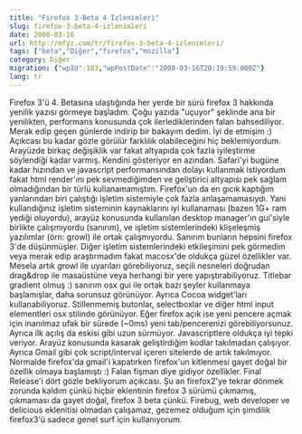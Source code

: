 ```yaml
---
title: "Firefox 3 Beta 4 İzlenimleri"
slug: firefox-3-beta-4-izlenimleri
date: 2008-03-16
url: http://mfyz.com/tr/firefox-3-beta-4-izlenimleri/
tags: ["beta","Diğer","firefox","mozilla"]
category: Diğer
migration: {"wpId":183,"wpPostDate":"2008-03-16T20:19:59.000Z"}
lang: tr
---
```


Firefox 3'ü 4. Betasına ulaştığında her yerde bir sürü firefox 3 hakkında yenilik yazısı görmeye başladım. Çoğu yazıda "uçuyor" şeklinde ana bir yenilikten, performans konusunda çok ilerlediklerinden falan bahsediliyor. Merak edip geçen günlerde indirip bir bakayım dedim. İyi de etmişim :) Açıkcası bu kadar gözle görülür farklılık olabileceğini hiç beklemiyordum. Arayüzde birkaç değişiklik var fakat altyapıda çok fazla iyileştirme söylendiği kadar varmış. Kendini gösteriyor en azından. Safari'yi bugüne kadar hızından ve javascript performansından dolayı kullanmak istiyordum fakat html render'ını pek sevmediğimden ve geliştirici altyapısı pek sağlam olmadığından bir türlü kullanamamıştım. Firefox'un da en gıcık kaptığım yanlarından biri çalıştığı işletim sistemiyle çok fazla anlaşamamasıydı. Yani kullandığınız işletim sisteminin kaynaklarını iyi kullanaması (bazen 1G+ ram yediği oluyordu), arayüz konusunda kullanılan desktop manager'ın gui'siyle birlikte çalışmıyordu (sanırım), ve işletim sistemlerindeki klişeleşmiş yazılımlar (örn: growl) ile ortak çalışmıyordu. Sanırım bunların hepsini firefox 3'de düşünmüşler. Diğer işletim sistemlerindeki etkileşimini pek görmedim veya merak edip araştırmadım fakat macosx'de oldukça güzel özellikler var. Mesela artık growl ile uyarıları görebiliyoruz, seçili nesneleri doğrudan drag&drop ile masaüstüne veya herhangi bir yere yapıştırabiliyoruz. Titlebar gradient olmuş :) sanırım osx gui ile ortak bazı şeyler kullanmaya başlamışlar, daha sorunsuz görünüyor. Ayrıca Cocoa widget'ları kullanabiliyoruz. Stillenmemiş butonlar, selectboxlar ve diğer html input elementleri osx stilinde görünüyor. Eğer firefox açık ise yeni pencere açmak için inanılmaz ufak bir sürede (~0ms) yeni tab/pencerenizi görebiliyorsunuz. Ayrıca ilk açılış da eskisi gibi uzun sürmüyor. Javascriptlere oldukça iyi tepki veriyor. Arayüz konusunda kasarak geliştirdiğim kodlar takılmadan çalışıyor. Ayrıca Gmail gibi çok script/interval içeren sitelerde de artık takılmıyor. Normalde firefox'da gmail'i kapatırken firefox'un kitlenmesi gayet doğal bir özellik olmaya başlamıştı :) Falan fişman diye gidiyor özellikler. Final Release'i dört gözle bekliyorum açıkcası. Şu an firefox2'ye tekrar dönmek zorunda kaldım çünkü hiçbir eklentinin firefox 3 sürümü çıkmamış, çıkmaması da gayet doğal, firefox 3 beta çünkü. Firebug, web developer ve delicious eklenitisi olmadan çalışamaz, gezemez olduğum için şimdilik firefox3'ü sadece genel surf için kullanıyorum.
